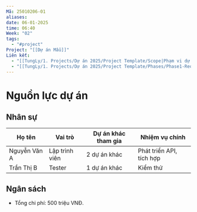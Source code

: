 ```yaml
---
Mã: 25010206-01
aliases: 
date: 06-01-2025
time: 06:40
Week: "02"
tags:
  - "#project"
Project: "[[Dự án Mẫu]]"
Liên kết:
  - "[[TungLy/1. Projects/Dự án 2025/Project Template/Scope|Phạm vi dự án]]"
  - "[[TungLy/1. Projects/Dự án 2025/Project Template/Phases/Phase1-Requirement_Analysis|Giai đoạn 1]]"
---
```

# Nguồn lực dự án

## Nhân sự
| Họ tên       | Vai trò           | Dự án khác tham gia | Nhiệm vụ chính           |
|--------------|-------------------|---------------------|--------------------------|
| Nguyễn Văn A | Lập trình viên    | 2 dự án khác        | Phát triển API, tích hợp |
| Trần Thị B   | Tester            | 1 dự án khác        | Kiểm thử                 |

## Ngân sách
- Tổng chi phí: 500 triệu VNĐ.
